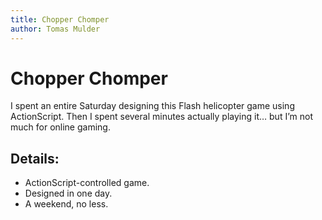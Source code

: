 ```yaml
---
title: Chopper Chomper
author: Tomas Mulder
---
```


# Chopper Chomper

I spent an entire Saturday designing this Flash helicopter game using ActionScript. Then I spent several minutes actually playing it… but I’m not much for online gaming.

## Details:

- ActionScript-controlled game.
- Designed in one day.
- A weekend, no less.
